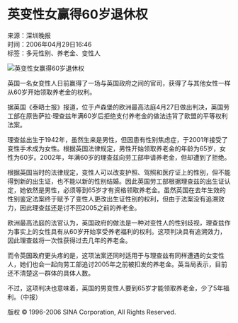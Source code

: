 # 英变性女赢得60岁退休权

来源：深圳晚报  
时间：2006年04月29日16:46  
标签：多元性别、养老金、变性人  

![英变性女赢得60岁退休权](http://image2.sina.com.cn/dy/31/1_1-31-479_20021122103123.gif)

英国一名女变性人日前赢得了一场与英国政府之间的官司，获得了与其他女性一样从60岁开始领取养老金的权利。

据英国《泰晤士报》报道，位于卢森堡的欧洲最高法庭4月27日做出判决，英国劳工部在原告萨拉·理查兹年满60岁后拒绝支付养老金的做法违背了欧盟的平等权利法案。

理查兹出生于1942年，虽然生来是男性，但因患有性别焦虑症，于2001年接受了变性手术成为女性。根据英国法律规定，男性开始领取养老金的年龄为65岁，女性为60岁。2002年，年满60岁的理查兹向劳工部申请养老金，但却遭到了拒绝。

根据英国当时的法律规定，变性人可以改变护照、驾照和医疗证上的性别，但不能得到新的出生证，也不能以新的性别结婚。因此英国劳工部根据理查兹的出生证认定，她依然是男性，必须等到65岁才有资格领取养老金。虽然英国在去年生效的性别鉴定法案终于赋予了变性人更改出生证性别的权利，但由于法案没有追溯效力，因此理查兹还是讨不回2005之前的养老金。

欧洲最高法庭的法官认为，英国政府的做法是一种对变性人的性别歧视，理查兹作为事实上的女性具有从60岁开始享受养老福利的权利。这项判决具有追溯效力，因此理查兹将一次性获得过去几年的养老金。

而令英国政府更头疼的是，这项法案还同时适用于与理查兹有同样遭遇的女变性人，她们也会一起向劳工部追讨2005年之前被扣发的养老金。英当局表示，目前还不清楚这一群体的具体人数。

不过，这项判决也意味着，英国的男变性人要到65岁才能领取养老金，少了5年福利。（中报）  

版权 © 1996-2006 SINA Corporation, All Rights Reserved.
<!-- tcd_original_link https://news.sina.com.cn/o/2006-04-29/16468822793s.shtml -->
